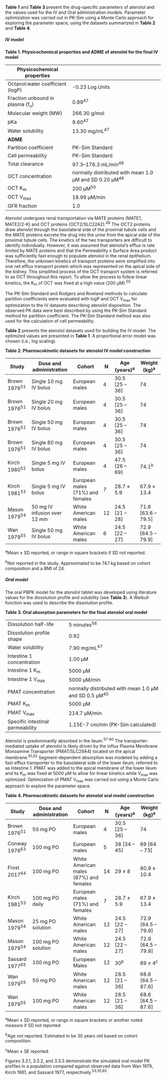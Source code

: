 **Table 1** and **Table 3** present the drug-specific parameters of atenolol and the values used for the IV and Oral administration models. Parameter optimization was carried out in PK-Sim using a Monte Carlo approach for exploring the parameter space, using the datasets summarized in **Table 2** and **Table 4**.

##### IV model

**Table 1. Physicochemical properties and ADME of atenolol for the final IV model**

| **Physicochemical properties**    |                             |
|--|--|
| Octanol:water coefficient (logP)             | -0.23 Log Units |
| Fraction unbound in plasma (f<sub>u</sub>)   | 0.89<sup>47</sup> |
| Molecular weight (MW)                        | 266.30 g/mol |
| pKa                                          | 9.60<sup>47</sup> |
| Water solubility                             | 13.30 mg/mL<sup>47</sup> |
| **ADME**                                     |                             |
| Partition coefficient                        | PK-Sim Standard |
| Cell permeability                            | PK-Sim Standard |
| Total clearance                              | 97.3–176.3 mL/min<sup>48</sup> |
| OCT concentration                            | normally distributed with mean 1.0 µM and SD 0.20 µM<sup>46</sup> |
| OCT K<sub>m</sub>                            | 200 µM<sup>50</sup> |
| OCT V<sub>max</sub>                          | 18.99 µM/min |
| GFR fraction                                 | 1.0 |


Atenolol undergoes renal transportation via MATE proteins (MATE1, MATE2/2-K) and OCT proteins (OCT2/SLC22A2).<sup>49</sup> The OCT2 proteins draw atenolol through the basolateral side of the proximal tubule cells and the MATE proteins excrete the drug into the urine from the apical side of the proximal tubule cells. The kinetics of the two transporters are difficult to identify individually. However, it was assumed that atenolol’s efflux is rate limited by MATE proteins and that the Permeability x Surface Area product was sufficiently fast enough to populate atenolol in the renal epithelium. Therefore, the unknown kinetics of transport proteins were simplified into one net efflux transport protein which was represented on the apical side of the kidney. This simplified process of the OCT transport system is referred to as OCT throughout this report. To allow the process to follow linear kinetics, the K<sub>m</sub> of OCT was fixed at a high value (200 µM).<sup>50</sup>

The PK-Sim Standard and Rodgers and Rowland methods to calculate partition coefficients were evaluated with logP and OCT V<sub>max</sub> for optimization to the IV datasets describing atenolol disposition. The observed PK data were best described by using the PK-Sim Standard method for partition coefficient. The PK-Sim Standard method was also used for the calculation of cell permeability.

**Table 2** presents the atenolol datasets used for building the IV model. The optimized values are presented in **Table 1**. A proportional error model was chosen (i.e., log scaling).

**Table 2. Pharmacokinetic datasets for atenolol IV model construction**

| **Study**     | **Dose and administration**   | **Cohort**                       | **N** | **Age (years)**<sup>a</sup> | **Weight (kg)**<sup>a</sup>   |
|---------------|-------------------------------|----------------------------------|-------|--------------------|----------------------|
| Brown 1976<sup>51</sup> | Single 10 mg IV bolus         | European males                   | 4     | 30.5 \[25 – 36\]   | 74                   |
| Brown 1976<sup>51</sup> | Single 20 mg IV bolus         | European males                   | 4     | 30.5 \[25 – 36\]   | 74                   |
| Brown 1976<sup>51</sup> | Single 50 mg IV bolus         | European males                   | 4     | 30.5 \[25 – 36\]   | 74                   |
| Brown 1976<sup>51</sup> | Single 80 mg IV bolus         | European males                   | 4     | 30.5 \[25 – 36\]   | 74                   |
| Kirch 1980<sup>52</sup> | Single 5 mg IV bolus          | European males                   | 4     | 47.5 \[26 – 69\]   | 74.1<sup>b</sup>              |
| Kirch 1981<sup>53</sup> | Single 5 mg IV bolus          | European males (71%) and females | 7     | 28.7 ± 5.9         | 67.9 ± 13.4          |
| Mason 1979<sup>54</sup> | 50 mg IV infusion over 12 min | White American males             | 12    | 24.5 \[21 – 28\]   | 71.6 \[63.6 – 79.5\] |
| Wan 1979<sup>55</sup>   | Single 50 mg IV bolus         | White American males             | 6     | 24.5 \[22 – 27\]   | 72.9 \[64.5 – 79.9\] |

<sup>a</sup>Mean ± SD reported, or range in square brackets if SD not reported.

<sup>b</sup>Not reported in the study. Approximated to be 74.1 kg based on cohort composition and a BMI of 24.

##### Oral model

The oral PBPK model for the atenolol tablet was developed using literature values for the dissolution profile and solubility (see **Table 3**). A Weibull function was used to describe the dissolution profile.

**Table 3. Oral absorption parameters for the final atenolol oral model**

|   |  |
|--|--|
| Dissolution half-life            | 5 minutes<sup>56</sup>             |
| Dissolution profile shape        | 0.92                        |
| Water solubility                 | 7.90 mg/mL<sup>47</sup>      |
| Intestine 1 concentration        | 1.00 µM                     |
| Intestine 1 K<sub>m</sub>        | 5000 µM                     |
| Intestine 1 V<sub>max</sub>      | 5000 µM/min                 |
| PMAT concentration               | normally distributed with mean 1.0 µM and SD 0.5 µM<sup>45</sup>                   |
| PMAT K<sub>m</sub>               | 5000 µM                     |
| PMAT V<sub>max</sub>             | 214.7 µM/min                |
| Specific intestinal permeability | 1.15E-7 cm/min (PK-Sim calculated) |

Atenolol is predominantly absorbed in the ileum.<sup>57-60</sup> The transporter-mediated uptake of atenolol is likely driven by the influx Plasma Membrane Monoamine Transporter (PMAT/SLC29A4) located on the apical membrane.<sup>61,62</sup> Segment-dependent absorption was modeled by adding a fast efflux transporter to the basolateral side of the lower ileum, referred to as Intestine 1. PMAT was added to the apical membrane of the lower ileum and its K<sub>m</sub> was fixed at 5000 µM to allow for linear kinetics while V<sub>max</sub> was optimized. Optimization of PMAT V<sub>max</sub> was carried out using a Monte Carlo approach to explore the parameter space.

**Table 4. Pharmacokinetic datasets for atenolol oral model construction**

| **Study**        | **Dose and administration** | **Cohort**                             | **N** | **Age (years)**<sup>a</sup> | **Weight (kg)**<sup>a</sup>   |
|------------------|-----------------------------|----------------------------------------|-------|--------------------|----------------------|
| Brown 1976<sup>51</sup>    | 50 mg PO                    | European males                         | 4     | 30.5 \[25 – 36\]   | 74                   |
| Conway 1976<sup>63</sup>  | 100 mg PO                   | European males                         | 5     | 38 \[34 – 45\]     | 69 \[64 – 73\]       |
| Frost 2017<sup>64</sup>   | 100 mg PO                   | White American males (87%) and females | 14    | 29 ± 8             | 80.9 ± 10.4          |
| Kirch 1981<sup>53</sup>    | 100 mg PO daily             | European males (71%) and females       | 7     | 28.7 ± 5.9         | 67.9 ± 13.4          |
| Mason 1979<sup>54</sup>    | 25 mg PO solution           | White American males                   | 12    | 24.5 \[22 – 27\]   | 72.9 \[64.5 – 79.9\] |
| Mason 1979<sup>54</sup>    | 100 mg PO solution          | White American males                   | 12    | 24.5 \[22 – 27\]   | 72.9 \[64.5 – 79.9\] |
| Sassard 1977<sup>65</sup> | 100 mg PO                   | European Males                         | 12    | 30<sup>b</sup>              | 69 ± 4<sup>c</sup>            |
| Wan 1979<sup>55</sup>      | 50 mg PO                    | White American males                   | 12    | 28.5 \[21 – 36\]   | 68.6 \[64.5 – 87.6\] |
| Wan 1979<sup>55</sup>      | 100 mg PO                   | White American males                   | 12    | 28.5 \[21 – 36\]   | 68.6 \[64.5 – 87.6\] |

<sup>a</sup>Mean ± SD reported, or range in square brackets or another noted measure if SD not reported.

<sup>b</sup>Age not reported. Estimated to be 30 years old based on cohort composition.

<sup>c</sup>Mean ± SE reported.

Figures 3.3.1, 3.3.2, and 3.3.3 demonstrate the simulated oral model PK profiles in a population compared against observed data from Wan 1979, Kirch 1981, and Sassard 1977, respectively.<sup>53,55,65</sup>.
